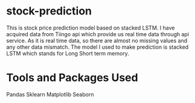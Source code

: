 # stock-prediction
This is stock price prediction model based on stacked LSTM. 
I have acquired data from Tiingo api which provide us real time data through api service. As it is real time data, so there are almost no missing values and 
any other data mismatch. The model I used to make prediction is stacked LSTM which stands for Long Short term memory. 
# Tools and Packages Used
Pandas
Sklearn
Matplotlib
Seaborn
